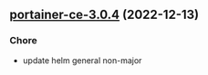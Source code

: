 

## [portainer-ce-3.0.4](https://github.com/truecharts/charts/compare/portainer-ce-3.0.3...portainer-ce-3.0.4) (2022-12-13)

### Chore

- update helm general non-major
  
  